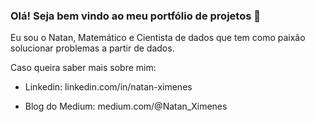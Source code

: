 ### Olá! Seja bem vindo ao meu portfólio de projetos 👋
Eu sou o Natan, Matemático e Cientista de dados que tem como paixão solucionar problemas a partir de dados.

Caso queira saber mais sobre mim: 

- Linkedin: linkedin.com/in/natan-ximenes

- Blog do Medium: medium.com/@Natan_Ximenes

<!--
**NatanXimenes/NatanXimenes** is a ✨ _special_ ✨ repository because its `README.md` (this file) appears on your GitHub profile.

Here are some ideas to get you started:

- 🔭 I’m currently working on ...
- 🌱 I’m currently learning ...
- 👯 I’m looking to collaborate on ...
- 🤔 I’m looking for help with ...
- 💬 Ask me about ...
- 📫 How to reach me: ...
- 😄 Pronouns: ...
- ⚡ Fun fact: ...
-->
